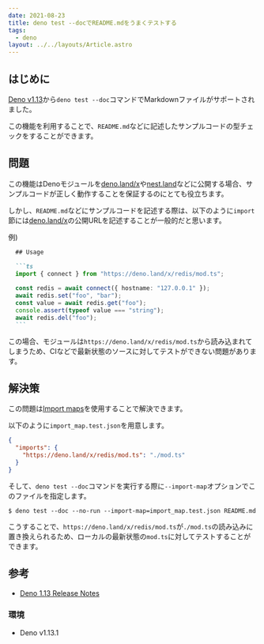 ```yaml
---
date: 2021-08-23
title: deno test --docでREADME.mdをうまくテストする
tags:
  - deno
layout: ../../layouts/Article.astro
---
```


## はじめに

[Deno v1.13](https://deno.com/blog/v1.13)から`deno test --doc`コマンドでMarkdownファイルがサポートされました。

この機能を利用することで、`README.md`などに記述したサンプルコードの型チェックをすることができます。

## 問題

この機能はDenoモジュールを[deno.land/x](https://deno.land/x)や[nest.land](https://nest.land/)などに公開する場合、サンプルコードが正しく動作することを保証するのにとても役立ちます。

しかし、`README.md`などにサンプルコードを記述する際は、以下のように`import`節には[deno.land/x](https://deno.land/x)の公開URLを記述することが一般的だと思います。

例)

~~~~~~markdown
  ## Usage

  ```ts
  import { connect } from "https://deno.land/x/redis/mod.ts";
  
  const redis = await connect({ hostname: "127.0.0.1" });
  await redis.set("foo", "bar");
  const value = await redis.get("foo");
  console.assert(typeof value === "string");
  await redis.del("foo");
  ```
~~~~~~

この場合、モジュールは`https://deno.land/x/redis/mod.ts`から読み込まれてしまうため、CIなどで最新状態のソースに対してテストができない問題があります。

## 解決策

この問題は[Import maps](https://deno.land/manual@v1.13.1/linking_to_external_code/import_maps)を使用することで解決できます。

以下のように`import_map.test.json`を用意します。

```json
{
  "imports": {
    "https://deno.land/x/redis/mod.ts": "./mod.ts"
  }
}
```

そして、`deno test --doc`コマンドを実行する際に`--import-map`オプションでこのファイルを指定します。

```shell
$ deno test --doc --no-run --import-map=import_map.test.json README.md
```

こうすることで、`https://deno.land/x/redis/mod.ts`が`./mod.ts`の読み込みに置き換えられるため、ローカルの最新状態の`mod.ts`に対してテストすることができます。

## 参考

- [Deno 1.13 Release Notes](https://deno.com/blog/v1.13) 

### 環境

- Deno v1.13.1
